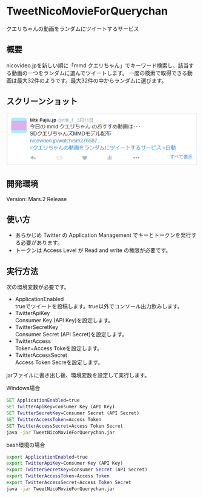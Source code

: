 # TweetNicoMovieForQuerychan
クエリちゃんの動画をランダムにツイートするサービス

## 概要
nicovideo.jpを新しい順に「mmd クエリちゃん」でキーワード検索し、該当する動画の一つをランダムに選んでツイートします。
一度の検索で取得できる動画は最大32件のようです。最大32件の中からランダムに選びます。

## スクリーンショット
![スクリーンショット](https://github.com/mtk-f/TweetNicoMovieForQuerychan/blob/master/TweetNicoMovieForQuerychan.png)

## 開発環境
Version: Mars.2 Release

## 使い方
* あらかじめ Twitter の Application Management でキーとトークンを発行する必要があります。
* トークンは Access Level が  Read and write の権限が必要です。

## 実行方法
次の環境変数が必要です。
* ApplicationEnabled  
 trueでツイートを投稿します。true以外でコンソール出力飲みします。
* TwitterApiKey  
Consumer Key (API Key)を設定します。
* TwitterSecretKey  
Consumer Secret (API Secret)を設定します。
* TwitterAccess  
Token=Access Tokeを設定します。
* TwitterAccessSecret  
Access Token Secreを設定します。


jarファイルに書き出し後、環境変数を設定して実行します。  

Windows場合
````bat
SET ApplicationEnabled=true
SET TwitterApiKey=Consumer Key (API Key)
SET TwitterSecretKey=Consumer Secret (API Secret)
SET TwitterAccessToken=Access Token
SET TwitterAccessSecret=Access Token Secret
java -jar TweetNicoMovieForQuerychan.jar
````

bash環境の場合
````bash
export ApplicationEnabled=true
export TwitterApiKey=Consumer Key (API Key)
export TwitterSecretKey=Consumer Secret (API Secret)
export TwitterAccessToken=Access Token
export TwitterAccessSecret=Access Token Secret
java -jar TweetNicoMovieForQuerychan.jar
````
